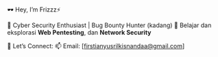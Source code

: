 🕶️ Hey, I’m Frizzz⚡

🧠 Cyber Security Enthusiast | Bug Bounty Hunter (kadang)
🧠 Belajar dan eksplorasi **Web Pentesting**, dan **Network Security**

📡 Let’s Connect:
📫 Email: [firstianyusrilkisnandaa@gmail.com]

